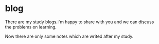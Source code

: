 # blog
There are my study blogs.I'm happy to share with you and  we can discuss the problems on learning.

Now there are only some notes which are writed after my study.
